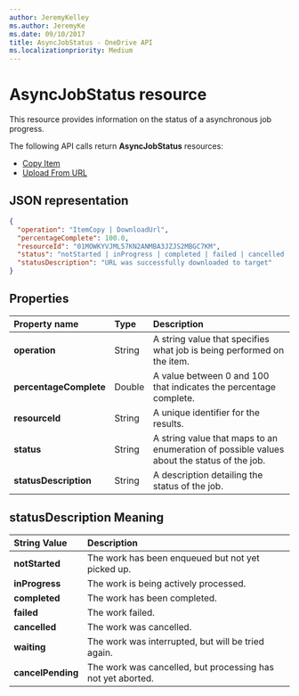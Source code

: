```yaml
---
author: JeremyKelley
ms.author: JeremyKe
ms.date: 09/10/2017
title: AsyncJobStatus - OneDrive API
ms.localizationpriority: Medium
---
```

# AsyncJobStatus resource

This resource provides information on the status of a asynchronous job progress.

The following API calls return **AsyncJobStatus** resources:

* [Copy Item](../api/driveitem_copy.md)
* [Upload From URL](../api/driveitem_upload_url.md)

## JSON representation

<!-- { "blockType": "resource", "@type": "microsoft.graph.asyncJobStatus", "@type.aka": "microsoft.graph.asyncOperationStatus", "optionalProperties": [ "operation", "resourceId", "statusDescription"] } -->

```json
{
  "operation": "ItemCopy | DownloadUrl",
  "percentageComplete": 100.0,
  "resourceId": "01MOWKYVJML57KN2ANMBA3JZJS2MBGC7KM",
  "status": "notStarted | inProgress | completed | failed | cancelled | waiting | cancelPending",
  "statusDescription": "URL was successfully downloaded to target"
}
```

## Properties

| Property name          | Type   | Description
|:-----------------------|:-------|:-------------------------------------------
| **operation**          | String | A string value that specifies what job is being performed on the item.
| **percentageComplete** | Double | A value between 0 and 100 that indicates the percentage complete.
| **resourceId**         | String | A unique identifier for the results.
| **status**             | String | A string value that maps to an enumeration of possible values about the status of the job.
| **statusDescription**  | String | A description detailing the status of the job.

## statusDescription Meaning

| String Value           | Description
|:-----------------------|:-------------------------------------------
| **notStarted**         | The work has been enqueued but not yet picked up.
| **inProgress**         | The work is being actively processed.
| **completed**          | The work has been completed.
| **failed**             | The work failed.
| **cancelled**          | The work was cancelled.
| **waiting**            | The work was interrupted, but will be tried again.
| **cancelPending**      | The work was cancelled, but processing has not yet aborted.

<!-- {
  "type": "#page.annotation",
  "description": "AsyncJobResource provides details about how to poll for an async completion.",
  "keywords": "async,job status,async status,copy,upload from url",
  "section": "documentation",
  "suppressions": [
    "Warning: /resources/asyncJobStatus.md:
      Found potential enums in resource example that weren't defined in a table:(ItemCopy,DownloadUrl) are in resource, but () are in table",
    "Warning: /resources/asyncJobStatus.md:
      Found potential enums in resource example that weren't defined in a table:(notStarted,inProgress,completed,updating,failed,deletePending,deleteFailed,waiting) are in resource, but () are in table"
  ]
} -->
